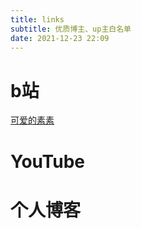 ```yaml
---
title: links
subtitle: 优质博主、up主白名单
date: 2021-12-23 22:09
---
```


# b站

[可爱的素素](https://space.bilibili.com/11172446)

# YouTube

# 个人博客

